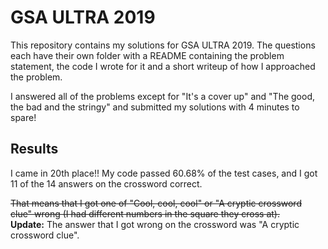 # GSA ULTRA 2019

This repository contains my solutions for GSA ULTRA 2019. The questions each have their own folder with a README containing the problem statement, the code I wrote for it and a short writeup of how I approached the problem.

I answered all of the problems except for "It's a cover up" and "The good, the bad and the stringy" and submitted my solutions with 4 minutes to spare!

## Results

I came in 20th place!! My code passed 60.68% of the test cases, and I got 11 of the 14 answers on the crossword correct.

~~That means that I got one of "Cool, cool, cool" or "A cryptic crossword clue" wrong (I had different numbers in the square they cross at).~~<br>
**Update:** The answer that I got wrong on the crossword was "A cryptic crossword clue".
